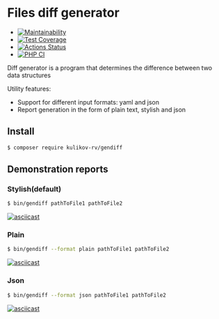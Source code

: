 # Files diff generator

- [![Maintainability](https://api.codeclimate.com/v1/badges/b9402a6639aeed5d824e/maintainability)](https://codeclimate.com/github/KulikovRV/php-project-lvl2/maintainability)
- [![Test Coverage](https://api.codeclimate.com/v1/badges/b9402a6639aeed5d824e/test_coverage)](https://codeclimate.com/github/KulikovRV/php-project-lvl2/test_coverage)
- [![Actions Status](https://github.com/KulikovRV/php-project-lvl2/workflows/hexlet-check/badge.svg)](https://github.com/KulikovRV/php-project-lvl2/actions)
- [![PHP CI](https://github.com/KulikovRV/php-project-lvl2/actions/workflows/workflow.yml/badge.svg)](https://github.com/KulikovRV/php-project-lvl2/actions/workflows/workflow.yml)

Diff generator is a program that determines the difference between two data structures

Utility features:
- Support for different input formats: yaml and json
- Report generation in the form of plain text, stylish and json

## Install
``` bash
$ composer require kulikov-rv/gendiff
```

## Demonstration reports
### Stylish(default)
``` bash
$ bin/gendiff pathToFile1 pathToFile2 
```
[![asciicast](https://asciinema.org/a/7IlAIF0MQZ72lVuBgAILIodpW.svg)](https://asciinema.org/a/7IlAIF0MQZ72lVuBgAILIodpW)
### Plain
``` bash
$ bin/gendiff --format plain pathToFile1 pathToFile2 
```
[![asciicast](https://asciinema.org/a/zQhubJe1owIcEgcGHZgUwi9Gj.svg)](https://asciinema.org/a/zQhubJe1owIcEgcGHZgUwi9Gj)

### Json
``` bash
$ bin/gendiff --format json pathToFile1 pathToFile2 
```
[![asciicast](https://asciinema.org/a/0BqxEqdOMTCNU4N4BMnCiT9sp.svg)](https://asciinema.org/a/0BqxEqdOMTCNU4N4BMnCiT9sp)

